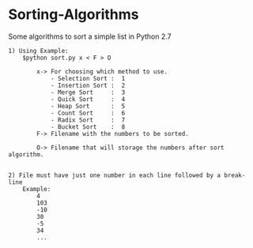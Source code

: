 # Sorting-Algorithms
Some algorithms to sort a simple list in Python 2.7

	1) Using Example:
		$python sort.py x < F > O
			
			x-> For choosing which method to use.
				- Selection Sort :  1
				- Insertion Sort :  2
				- Merge Sort     :  3
				- Quick Sort     :  4
				- Heap Sort      :  5 
				- Count Sort     :  6
				- Radix Sort     :  7
				- Bucket Sort    :  8
			F-> Filename with the numbers to be sorted.
		
			O-> Filename that will storage the numbers after sort algorithm.
		
	
	2) File must have just one number in each line followed by a break-line
		Example:
			4
			103
			-10
			30
			-5
			34
			...
			
			
		
			
	
	
	

